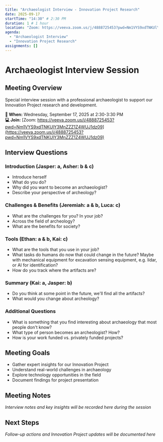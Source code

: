 ```yaml
---
title: "Archaeologist Interview - Innovation Project Research"
date: 2025-09-17
startTime: "14:30" # 2:30 PM
duration: 1 # 1 hour
location: "Zoom: https://veeva.zoom.us/j/4888725453?pwd=Nm1VYS9xdTNKUlY3MnZZZ1Z4WUJ1dz09"
agenda:
  - "Archaeologist Interview"
  - "Innovation Project Research"
assignments: []
---
```


# Archaeologist Interview Session

## Meeting Overview
Special interview session with a professional archaeologist to support our Innovation Project research and development.

**📅 When:** Wednesday, September 17, 2025 at 2:30-3:30 PM  
**💻 Join:** [Zoom: https://veeva.zoom.us/j/4888725453?pwd=Nm1VYS9xdTNKUlY3MnZZZ1Z4WUJ1dz09](https://veeva.zoom.us/j/4888725453?pwd=Nm1VYS9xdTNKUlY3MnZZZ1Z4WUJ1dz09)

## Interview Questions

### Introduction (Jasper: a, Asher: b & c)
- Introduce herself
- What do you do?
- Why did you want to become an archaeologist?
- Describe your perspective of archeology?

### Challenges & Benefits (Jeremiah: a & b, Luca: c)
- What are the challenges for you? In your job?
- Across the field of archeology?
- What are the benefits for society?

### Tools (Ethan: a & b, Kai: c)
- What are the tools that you use in your job?
- What tasks do humans do now that could change in the future? Maybe with mechanical equipment for excavation sensing equipment, e.g. lidar, or AI for identification?
- How do you track where the artifacts are?

### Summary (Kai: a, Jasper: b)
- Do you think at some point in the future, we'll find all the artifacts?
- What would you change about archeology?

### Additional Questions
- What is something that you find interesting about archaeology that most people don't know?
- What type of person becomes an archeologist? How?
- How is your work funded vs. privately funded projects?

## Meeting Goals
- Gather expert insights for our Innovation Project
- Understand real-world challenges in archaeology
- Explore technology opportunities in the field
- Document findings for project presentation

## Meeting Notes

*Interview notes and key insights will be recorded here during the session*

## Next Steps

*Follow-up actions and Innovation Project updates will be documented here*